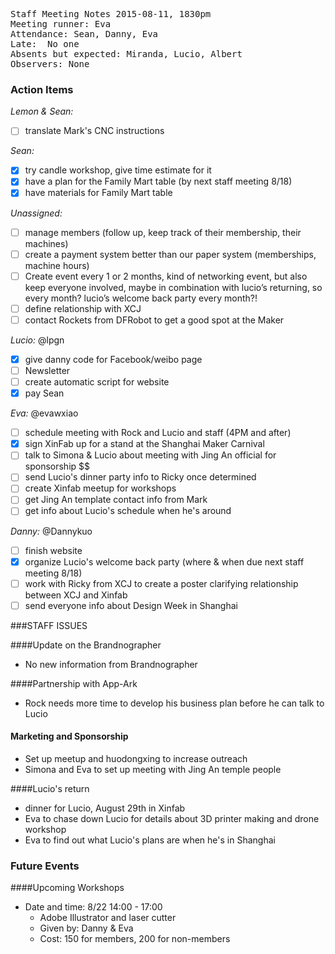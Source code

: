 <pre>
Staff Meeting Notes 2015-08-11, 1830pm
Meeting runner: Eva
Attendance: Sean, Danny, Eva
Late:  No one
Absents but expected: Miranda, Lucio, Albert
Observers: None
</pre>

### Action Items

*Lemon & Sean:*
- [ ] translate Mark's CNC instructions

*Sean:*
- [x] try candle workshop, give time estimate for it
- [x] have a plan for the Family Mart table (by next staff meeting 8/18)
- [x] have materials for Family Mart table

*Unassigned:*
- [ ] manage members (follow up, keep track of their membership, their machines)
- [ ] create a payment system better than our paper system (memberships, machine hours)
- [ ] Create event every 1 or 2 months, kind of networking event, but also keep everyone involved, maybe in combination with lucio’s returning, so every month? lucio’s welcome back party every month?!
- [ ] define relationship with XCJ
- [ ] contact Rockets from DFRobot to get a good spot at the Maker 

*Lucio:* @lpgn
- [x] give danny code for Facebook/weibo page
- [ ] Newsletter
- [ ] create automatic script for website
- [x] pay Sean

*Eva:* @evawxiao
- [ ] schedule meeting with Rock and Lucio and staff (4PM and after)
- [x] sign XinFab up for a stand at the Shanghai Maker Carnival
- [ ] talk to Simona & Lucio about meeting with Jing An official for sponsorship $$
- [ ] send Lucio's dinner party info to Ricky once determined
- [ ] create Xinfab meetup for workshops
- [ ] get Jing An template contact info from Mark
- [ ] get info about Lucio's schedule when he's around

*Danny:* @Dannykuo
- [ ] finish website
- [x] organize Lucio's welcome back party (where & when due next staff meeting 8/18)
- [ ] work with Ricky from XCJ to create a poster clarifying relationship between XCJ and Xinfab
- [ ] send everyone info about Design Week in Shanghai 

###STAFF ISSUES

####Update on the Brandnographer

* No new information from Brandnographer

####Partnership with App-Ark

* Rock needs more time to develop his business plan before he can talk to Lucio

#### Marketing and Sponsorship
* Set up meetup and huodongxing to increase outreach
* Simona and Eva to set up meeting with Jing An temple people

####Lucio's return
* dinner for Lucio, August 29th in Xinfab
* Eva to chase down Lucio for details about 3D printer making and drone workshop
* Eva to find out what Lucio's plans are when he's in Shanghai

### Future Events

####Upcoming Workshops

* Date and time: 8/22 14:00 - 17:00
  * Adobe Illustrator and laser cutter
  * Given by: Danny & Eva
  * Cost: 150 for members, 200 for non-members
  
